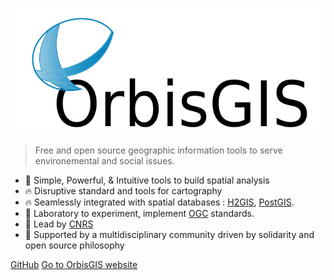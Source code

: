 ![logo](assets/images/orbisgis_header.png)

<div class="cnrs-logo">
  <div class="logo"></div>
</div>

> Free and open source geographic information tools to serve environemental and social issues.
    
- 🚀 Simple, Powerful, & Intuitive tools to build spatial analysis
- 🔥 Disruptive standard and tools for cartography
- 🔥 Seamlessly integrated with spatial databases : [H2GIS](http://www.h2gis.org/), [PostGIS](http://postgis.net/). 
- :nut_and_bolt: Laboratory to experiment, implement [OGC](https://www.ogc.org/) standards.
- :muscle:️️ Lead by [CNRS](http://www.cnrs.fr)
- :muscle:️️ Supported by a multidisciplinary community driven by solidarity and open source philosophy

<div class="buttons">
  <a href="https://github.com/orbisgis/" target="_blank"><span>GitHub</span></a>
  <a href="#/README"><span>Go to OrbisGIS website</span></a>
</div>


